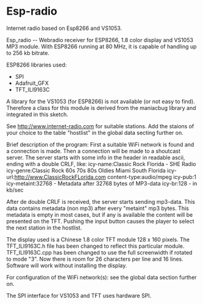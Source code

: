 # Esp-radio
Internet radio based on Esp8266 and VS1053.

Esp_radio -- Webradio receiver for ESP8266, 1.8 color display and VS1053 MP3 module.
With ESP8266 running at 80 MHz, it is capable of handling up to 256 kb bitrate.

 ESP8266 libraries used:
  - SPI
  - Adafruit_GFX
  - TFT_ILI9163C
  
 A library for the VS1053 (for ESP8266) is not available (or not easy to find).  Therefore
 a class for this module is derived from the maniacbug library and integrated in this sketch.

 See http://www.internet-radio.com for suitable stations.  Add the staions of your choice
 to the table "hostlist" in the global data secting further on.

 Brief description of the program:
 First a suitable WiFi network is found and a connection is made.
 Then a connection will be made to a shoutcast server.  The server starts with some
 info in the header in readable ascii, ending with a double CRLF, like:
 icy-name:Classic Rock Florida - SHE Radio
 icy-genre:Classic Rock 60s 70s 80s Oldies Miami South Florida
 icy-url:http://www.ClassicRockFLorida.com
 content-type:audio/mpeg
 icy-pub:1
 icy-metaint:32768          - Metadata after 32768 bytes of MP3-data
 icy-br:128                 - in kb/sec 

 After de double CRLF is received, the server starts sending mp3-data.  This data contains
 metadata (non mp3) after every "metaint" mp3 bytes.  This metadata is empty in most cases,
 but if any is available the content will be presented on the TFT.
 Pushing the input button causes the player to select the next station in the hostlist.

 The display used is a Chinese 1.8 color TFT module 128 x 160 pixels.  The TFT_ILI9163C.h
 file has been changed to reflect this particular module.  TFT_ILI9163C.cpp has been
 changed to use the full screenwidth if rotated to mode "3".  Now there is room for 26
 characters per line and 16 lines.  Software will work without installing the display.

 For configuration of the WiFi network(s): see the global data section further on.

 The SPI interface for VS1053 and TFT uses hardware SPI.


